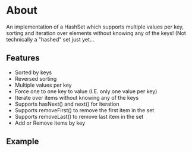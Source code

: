 About
=====
 An implementation of a HashSet which supports multiple values per key, 
 sorting and iteration over elements without knowing any of the keys!
 (Not technically a "hashed" set just yet...

Features
--------
* Sorted by keys
* Reversed sorting
* Multiple values per key
* Force one to one key to value (I.E. only one value per key)
* Iterate over items without knowing any of the keys
* Supports hasNext() and next() for iteration
* Supports removeFirst() to remove the first item in the set
* Supports removeLast() to remove last item in the set
* Add or Remove items by key

Example
-------
<!DOCTYPE html>
<html>
    <head>
        <title></title>
        <meta http-equiv="Content-Type" content="text/html; charset=UTF-8">
        <script type="text/javascript" src="hashset.js"></script>
    </head>
    <body>
        <script type="text/javascript">
            window.onload=function(){
                set= new HashSet();
                //We're going to demonstrate multiple values per key
                for(var i=0;i<500;i++){
                    set.add(i, i+1);
                }
                for(var i=250;i<750;i++){
                    set.add(i, i+1);
                }
                while(set.hasNext()){
                    document.getElementById("output").innerHTML=
                        document.getElementById("output").innerHTML+"<br />"+
                        set.next();//returns an array of all values for the next item
                }
                
            }
        </script>

        <div id="output"></div>
    </body>
</html>
